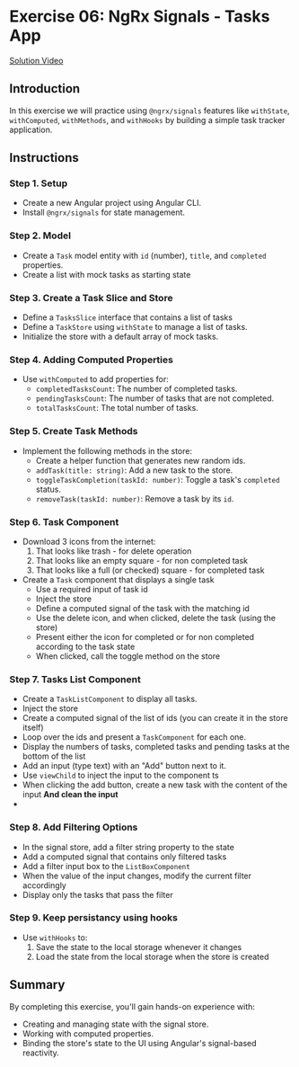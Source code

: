 # Exercise 06: NgRx Signals - Tasks App
[Solution Video](https://youtu.be/xMH8GybG1QY)

## Introduction
In this exercise we will practice using `@ngrx/signals` features like `withState`, `withComputed`, `withMethods`, and `withHooks` by building a simple task tracker application.

## Instructions
### Step 1. Setup
- Create a new Angular project using Angular CLI.
- Install `@ngrx/signals` for state management.

### Step 2. Model
- Create a `Task` model entity with `id` (number), `title`, and `completed` properties.
- Create a list with mock tasks as starting state

### Step 3. Create a Task Slice and Store
- Define a `TasksSlice` interface that contains a list of tasks
- Define a `TaskStore` using `withState` to manage a list of tasks.
- Initialize the store with a default array of mock tasks.

### Step 4. Adding Computed Properties
- Use `withComputed` to add properties for:
  - `completedTasksCount`: The number of completed tasks.
  - `pendingTasksCount`: The number of tasks that are not completed.
  - `totalTasksCount`: The total number of tasks.

### Step 5. Create Task Methods
- Implement the following methods in the store:
  - Create a helper function that generates new random ids.
  - `addTask(title: string)`: Add a new task to the store.
  - `toggleTaskCompletion(taskId: number)`: Toggle a task's `completed` status.
  - `removeTask(taskId: number)`: Remove a task by its `id`.

### Step 6. Task Component
- Download 3 icons from the internet: 
  1. That looks like trash - for delete operation
  2. That looks like an empty square - for non completed task
  3. That looks like a full (or checked) square - for completed task
- Create a `Task` component that displays a single task
  - Use a required input of task id
  - Inject the store
  - Define a computed signal of the task with the matching id
  - Use the delete icon, and when clicked, delete the task (using the store)
  - Present either the icon for completed or for non completed according to the task state
  - When clicked, call the toggle method on the store

### Step 7. Tasks List Component
- Create a `TaskListComponent` to display all tasks.
- Inject the store
- Create a computed signal of the list of ids (you can create it in the store itself)
- Loop over the ids and present a `TaskComponent` for each one.
- Display the numbers of tasks, completed tasks and pending tasks at the bottom of the list
- Add an input (type text) with an "Add" button next to it.
- Use `viewChild` to inject the input to the component ts
- When clicking the add button, create a new task with the content of the input **And clean the input**
- 

### Step 8. Add Filtering Options
- In the signal store, add a filter string property to the state
- Add a computed signal that contains only filtered tasks
- Add a filter input box to the `ListBoxComponent`
- When the value of the input changes, modify the current filter accordingly
- Display only the tasks that pass the filter

### Step 9. Keep persistancy using hooks
- Use `withHooks` to:
    1. Save the state to the local storage whenever it changes
    2. Load the state from the local storage when the store is created


## Summary
By completing this exercise, you'll gain hands-on experience with:
- Creating and managing state with the signal store.
- Working with computed properties.
- Binding the store's state to the UI using Angular's signal-based reactivity.


